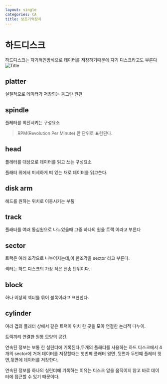 ```yaml
---
layout: single
categories: CA
title: 보조기억장치
---
```

# 하드디스크
하드디스크는 자기적인방식으로 데이터를 저장하기때문에 자기 디스크라고도 부른다
![Title](https://www.google.com/url?sa=i&url=https://www.computersciencejunction.in/2022/09/17/disk-structure-in-os/&psig=AOvVaw1m1NPYUQA3L-ZZJ0qWMW-O&ust=1689991048762000&source=images&cd=vfe&opi=89978449&ved=0CBEQjRxqFwoTCJiznbPZnoADFQAAAAAdAAAAABAE)
## platter
실질적으로 데이터가 저장되는 동그란 원판
## spindle 
플레터를 회전시키는 구성요소

> RPM(Revolution Per Minute) 란 단위로 표현된다.
## head
플레터를 대상으로 데이터를 읽고 쓰는 구성요소

플래터 위에서 미세하게 떠 있는 채로 데이터를 읽고쓴다.

## disk arm
헤드를  원하는 위치로 이동시키는 부품


## track
플래터를 여러 동심원으로 나누었을때 그중 하나의 원을 트랙 이라고 부른다

## sector
트랙은 여러 조각으로 나누어지는데,이 한조각을 sector 라고 부른다.

섹터는 하드 디스크의 가장 작은 전송 단위이다.

## block
하나 이상의 섹터를 묶어 블록이라고 표현한다.

## cylinder
여러 겹의 플래터 상에서 같은 트랙이 위치 한 곳을 모아 연결한 논리적 다누이.

트랙끼리 연결한 원통 모양의 공간.

연속된 정보는 보통 한 실린더에 기록된다,두개의 플래터를 사용하는 하드 디스크에서 4개의 sector에 거쳐 데이터를 저장할때는 첫번쨰 플래터 윗면 ,뒷면과 두번쨰 플레터 윗면,뒷면에 데이터를 저장한다.

연속된 정보를 하나의 실린더에 기록하는 이유는 디스크 암을 움직이지 않고 바로 데이터에 접근할 수 있기 때문이다.